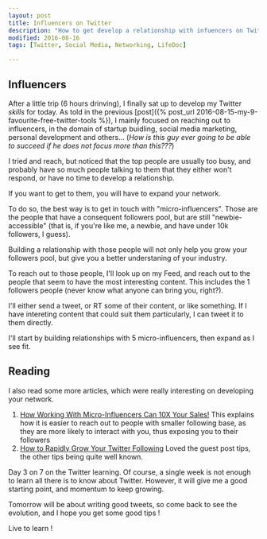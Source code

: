 ```yaml
---
layout: post
title: Influencers on Twitter
description: "How to get develop a relationship with infuencers on Twitter"
modified: 2016-08-16
tags: [Twitter, Social Media, Networking, LifeDoc]

---
```

## Influencers

After a little trip (6 hours drinving), I finally sat up to develop my
Twitter *skills* for today. As told in the previous [post]({% post_url
2016-08-15-my-9-favourite-free-twitter-tools %}), I mainly focused on
reaching out to influencers, in the domain of startup buidling, social
media marketing, personal development and others... (*How is this guy
ever going to be able to succeed if he does not focus more than
this???*)

I tried and reach, but noticed that the top people are usually too
busy, and probably have so much people talking to them that they
either won't respond, or have no time to develop a relationship.

If you want to get to them, you will have to expand your network.

To do so, the best way is to get in touch with "micro-influencers".
Those are the people that have a consequent followers pool, but are
still "newbie-accessible" (that is, if you're like me, a newbie, and
have under 10k followers, I guess).

Building a relationship with those people will not only help you grow
your followers pool, but give you a better understaning of your
industry.

To reach out to those people, I'll look up on my Feed, and reach out
to the people that seem to have the most interesting content. This
includes the 1 followers people (never know what anyone can bring you,
right?).

I'll either send a tweet, or RT some of their content, or like
something. If I have intereting content that could suit them
particularly, I can tweet it to them directly.

I'll start by building relationships with 5 micro-influencers, then
expand as I see fit.

## Reading

I also read some more articles, which were really
interesting on developing your network.

1. [How Working With Micro-Influencers Can 10X Your Sales!](https://shanebarker.com/blog/micro-influencers/)
   This explains how it is easier to reach out to people with smaller
   following base, as they are more likely to interact with you, thus
   exposing you to their followers
2. [How to Rapidly Grow Your Twitter Following](http://www.socialmediatoday.com/social-business/how-rapidly-grow-your-twitter-following)
   Loved the guest post tips, the other tips being quite well known.

Day 3 on 7 on the Twitter learning. Of course, a single week is not
enough to learn all there is to know about Twitter. However, it will
give me a good starting point, and momentum to keep growing.

Tomorrow will be about writing good tweets, so come back to see the
evolution, and I hope you get some good tips !

Live to learn !

